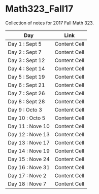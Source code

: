 # Math323_Fall17
Collection of notes for 2017 Fall Math 323. 


| Day              | Link          |
| -------------    | ------------- |
| Day 1 : Sept 5   | Content Cell  |
| Day 2 : Sept 7   | Content Cell  |
| Day 3 : Sept 12  | Content Cell  |
| Day 4 : Sept 14  | Content Cell  |
| Day 5 : Sept 19  | Content Cell  |
| Day 6 : Sept 21  | Content Cell  |
| Day 7 : Sept 26  | Content Cell  |
| Day 8 : Sept 28  | Content Cell  |
| Day 9 : Octo 3   | Content Cell  |
| Day 10 : Octo 5  | Content Cell  |
| Day 11 : Nove 10 | Content Cell  |
| Day 12 : Nove 13 | Content Cell  |
| Day 13 : Nove 17 | Content Cell  |
| Day 14 : Nove 19 | Content Cell  |
| Day 15 : Nove 24 | Content Cell  |
| Day 16 : Nove 31 | Content Cell  |
| Day 17 : Nove 2  | Content Cell  |
| Day 18 : Nove 7  | Content Cell  |
